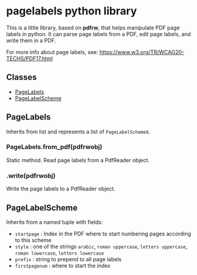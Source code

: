 # pagelabels python library

This is a little library, based on **pdfrw**, that helps manipulate PDF page labels in python.
It can parse page labels from  a PDF, edit page labels, and write them in a PDF.

For more info about page labels, see: https://www.w3.org/TR/WCAG20-TECHS/PDF17.html

## Classes
 * [PageLabels](#PageLabels)
 * [PageLabelScheme](PageLabelScheme)

## PageLabels
Inherits from list and represents a list of `PageLabelScheme`s.

### PageLabels.from_pdf(pdfrwobj)
Static method.
Read page labels from a PdfReader object.

### .write(pdfrwobj)
Write the page labels to a PdfReader object.

## PageLabelScheme
Inherits from a named tuple with fields:
 * `startpage` : Index in the PDF where to start numbering pages according to this scheme
 * `style` : one of the strings `arabic`, `roman uppercase`, `letters uppercase`, `roman lowercase`, `letters lowercase`
 * `prefix` : string to prepend to all page labels
 * `firstpagenum` : where to start the index
